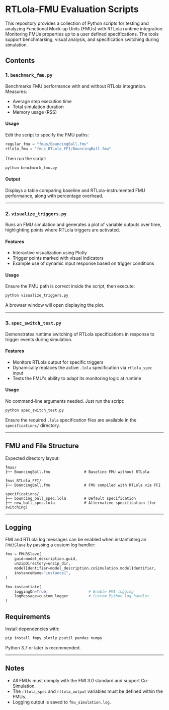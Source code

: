 

# RTLola-FMU Evaluation Scripts

This repository provides a collection of Python scripts for testing and analyzing Functional Mock-up Units (FMUs) with RTLola runtime integration. Monitoring FMUs properties up to a user defined specifications. The tools support benchmarking, visual analysis, and specification switching during simulation.

## Contents

### 1. `benchmark_fmu.py`

Benchmarks FMU performance with and without RTLola integration. Measures:

* Average step execution time
* Total simulation duration
* Memory usage (RSS)

#### Usage

Edit the script to specify the FMU paths:

```python
regular_fmu = "fmus/BouncingBall.fmu"
rtlola_fmu = "fmus_RTLola_FFI/BouncingBall.fmu"
```

Then run the script:

```bash
python benchmark_fmu.py
```

#### Output

Displays a table comparing baseline and RTLola-instrumented FMU performance, along with percentage overhead.

---

### 2. `visualize_triggers.py`

Runs an FMU simulation and generates a plot of variable outputs over time, highlighting points where RTLola triggers are activated.

#### Features

* Interactive visualization using Plotly
* Trigger points marked with visual indicators
* Example use of dynamic input response based on trigger conditions


#### Usage

Ensure the FMU path is correct inside the script, then execute:

```bash
python visualize_triggers.py
```

A browser window will open displaying the plot.

---

### 3. `spec_switch_test.py`

Demonstrates runtime switching of RTLola specifications in response to trigger events during simulation.

#### Features

* Monitors RTLola output for specific triggers
* Dynamically replaces the active `.lola` specification via `rtlola_spec` input
* Tests the FMU's ability to adapt its monitoring logic at runtime

#### Usage

No command-line arguments needed. Just run the script:

```bash
python spec_switch_test.py
```

Ensure the required `.lola` specification files are available in the `specifications/` directory.

---

## FMU and File Structure

Expected directory layout:

```
fmus/
├── BouncingBall.fmu               # Baseline FMU without RTLola

fmus_RTLola_FFI/
├── BouncingBall.fmu               # FMU compiled with RTLola via FFI

specifications/
├── bouncing_ball_spec.lola        # Default specification
├── new_ball_spec.lola             # Alternative specification (for switching)
```
---

## Logging

FMI and RTLola log messages can be enabled when instantiating an `FMU3Slave` by passing a custom log handler:

```python
fmu = FMU3Slave(
    guid=model_description.guid,
    unzipDirectory=unzip_dir,
    modelIdentifier=model_description.coSimulation.modelIdentifier,
    instanceName="instance1",
)

fmu.instantiate(
    loggingOn=True,                  # Enable FMI logging
    logMessage=custom_logger         # Custom Python log handler
)
```

## Requirements

Install dependencies with:

```bash
pip install fmpy plotly psutil pandas numpy
```

Python 3.7 or later is recommended.

---

## Notes

* All FMUs must comply with the FMI 3.0 standard and support Co-Simulation.
* The `rtlola_spec` and `rtlola_output` variables must be defined within the FMUs.
* Logging output is saved to `fmu_simulation.log`.



